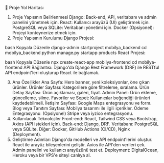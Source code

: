 🚀 Proje Yol Haritası
1. Proje Yapısının Belirlenmesi
Django: Back-end, API, veritabanı ve admin panelini yönetmek için.
React: Kullanıcı arayüzü (UI) geliştirmek için.
PostgreSQL veya SQLite: Veritabanı yönetimi için.
Docker (Opsiyonel): Projeyi konteynerize etmek için.
2. Proje Yapısının Kurulumu
Django Projesi:

bash
Kopyala
Düzenle
django-admin startproject mobilya_backend
cd mobilya_backend
python manage.py startapp products
React Projesi:

bash
Kopyala
Düzenle
npx create-react-app mobilya-frontend
cd mobilya-frontend
API Bağlantısı: Django'da Django Rest Framework (DRF) ile RESTful API endpoint'leri oluşturup React ile bağlamak.

3. Ana Özellikler
Ana Sayfa: Hero banner, yeni koleksiyonlar, öne çıkan ürünler.
Ürünler Sayfası: Kategorilere göre filtreleme, sıralama.
Ürün Detay Sayfası: Ürün açıklaması, galeri, fiyat.
Admin Panel: Ürün ekleme, güncelleme, silme.
Favoriler ve Sepet: Kullanıcılar beğendiği ürünleri kaydedebilmeli.
İletişim Sayfası: Google Maps entegrasyonu ve form.
Blog veya Tanıtım Sayfası: Mobilya tasarımı ile ilgili içerikler.
Ödeme Entegrasyonu: (Opsiyonel) Stripe veya iyzico entegrasyonu.
4. Kullanılacak Teknolojiler
Front-end: React, Tailwind CSS veya Bootstrap, Axios (API istekleri için).
Back-end: Django, DRF.
Veritabanı: PostgreSQL veya SQLite.
Diğer: Docker, GitHub Actions (CI/CD), Nginx (Deployment).
5. Geliştirme Adımları
Django'da modelleri ve API endpoint'lerini oluştur.
React ile arayüz bileşenlerini geliştir.
Axios ile API'den verileri çek.
Admin panelini ve kullanıcı arayüzünü test et.
Deployment: DigitalOcean, Heroku veya bir VPS'e siteyi canlıya al.
